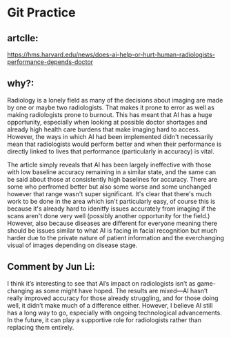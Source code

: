 # Git Practice
## artclle: 
https://hms.harvard.edu/news/does-ai-help-or-hurt-human-radiologists-performance-depends-doctor
## why?:
Radiology is a lonely field as many of the decisions about imaging are made by one or maybe two radiologists. That makes it prone to error as well as making radiologists prone to burnout. This has meant that AI has a huge opportunity, especially when looking at possible doctor shortages and already high health care burdens that make imaging hard to access. However, the ways in which AI had been implemented didn't necessarily mean that radiologists would perform better and when their performance is directly linked to lives that performance (particularly in accuracy) is vital.

The article simply reveals that AI has been largely ineffective with those with low baseline accuracy remaining in a similar state, and the same can be said about those at consistently high baselines for accuracy. There are some who perfromed better but also some worse and some unchanged however that range wasn't super significant. It's clear that there's much work to be done in the area which isn't particularly easy, of course this is because it's already hard to idenitfy issues accurately from imaging if the scans aren't done very well (possibly another opportunity for the field.) However, also because diseases are different for everyone meaning there should be issues similar to what AI is facing in facial recognition but much harder due to the private nature of patient information and the everchanging visual of images depending on disease stage. 

## Comment by Jun Li:
I think it’s interesting to see that AI’s impact on radiologists isn’t as game-changing as some might have hoped. The results are mixed—AI hasn’t really improved accuracy for those already struggling, and for those doing well, it didn’t make much of a difference either. However, I believe AI still has a long way to go, especially with ongoing technological advancements. In the future, it can play a supportive role for radiologists rather than replacing them entirely.
